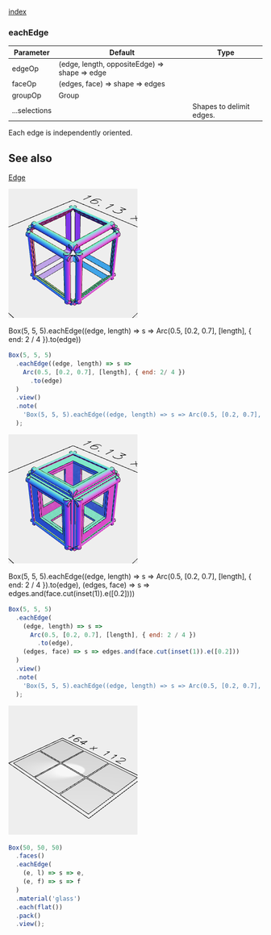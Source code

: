 [index](../../nb/api/index.md)
### eachEdge
Parameter|Default|Type
---|---|---
edgeOp|(edge, length, oppositeEdge) => shape => edge|
faceOp|(edges, face) => shape => edges|
groupOp|Group|
...selections||Shapes to delimit edges.

Each edge is independently oriented.

## See also
[Edge](../../nb/api/Edge.md)

![Image](eachEdge.md.$2.png)

Box(5, 5, 5).eachEdge((edge, length) => s => Arc(0.5, [0.2, 0.7], [length], { end: 2 / 4 }).to(edge))

```JavaScript
Box(5, 5, 5)
  .eachEdge((edge, length) => s =>
    Arc(0.5, [0.2, 0.7], [length], { end: 2/ 4 })
      .to(edge)
  )
  .view()
  .note(
    'Box(5, 5, 5).eachEdge((edge, length) => s => Arc(0.5, [0.2, 0.7], [length], { end: 2 / 4 }).to(edge))'
  );
```

![Image](eachEdge.md.$3.png)

Box(5, 5, 5).eachEdge((edge, length) => s => Arc(0.5, [0.2, 0.7], [length], { end: 2 / 4 }).to(edge), (edges, face) => s => edges.and(face.cut(inset(1)).e([0.2])))

```JavaScript
Box(5, 5, 5)
  .eachEdge(
    (edge, length) => s =>
      Arc(0.5, [0.2, 0.7], [length], { end: 2 / 4 })
        .to(edge),
    (edges, face) => s => edges.and(face.cut(inset(1)).e([0.2]))
  )
  .view()
  .note(
    'Box(5, 5, 5).eachEdge((edge, length) => s => Arc(0.5, [0.2, 0.7], [length], { end: 2 / 4 }).to(edge), (edges, face) => s => edges.and(face.cut(inset(1)).e([0.2])))'
  );
```

![Image](eachEdge.md.$4.png)

```JavaScript
Box(50, 50, 50)
  .faces()
  .eachEdge(
    (e, l) => s => e,
    (e, f) => s => f
  )
  .material('glass')
  .each(flat())
  .pack()
  .view();
```
